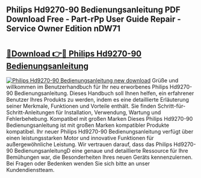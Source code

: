 ## Philips Hd9270-90 Bedienungsanleitung PDF Download Free - Part-rPp User Guide Repair - Service Owner Edition nDW71

# <h2><a href="http://df5u7qg.blite.top/?on=Philips+Hd9270-90+Bedienungsanleitung">🔗Download 👉🔴 Philips Hd9270-90 Bedienungsanleitung</a></h2>

[![Philips Hd9270-90 Bedienungsanleitung new download](https://i.imgur.com/lujVjoI.png)](http://df5u7qg.blite.top/?on=Philips+Hd9270-90+Bedienungsanleitung)
Grüße und willkommen im Benutzerhandbuch für Ihr neu erworbenes Philips Hd9270-90 Bedienungsanleitung. Dieses Handbuch soll Ihnen helfen, ein erfahrener Benutzer Ihres Produkts zu werden, indem es eine detaillierte Erläuterung seiner Merkmale, Funktionen und Vorteile enthält. Sie finden Schritt-für-Schritt-Anleitungen für Installation, Verwendung, Wartung und Fehlerbehebung. Kompatibel mit großen Marken Dieses Philips Hd9270-90 Bedienungsanleitung ist mit großen Marken kompatibler Produkte kompatibel. Ihr neuer Philips Hd9270-90 Bedienungsanleitung verfügt über einen leistungsstarken Motor und innovative Funktionen für außergewöhnliche Leistung. Wir vertrauen darauf, dass das Philips Hd9270-90 BedienungsanleitungD eine genaue und detaillierte Ressource für Ihre Bemühungen war, die Besonderheiten Ihres neuen Geräts kennenzulernen. Bei Fragen oder Bedenken wenden Sie sich bitte an unser Kundendienstteam.
